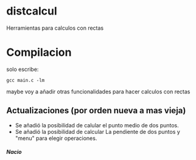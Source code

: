 # distcalcul
Herramientas para calculos con rectas
# Compilacion
solo escribe:
```
gcc main.c -lm
```
maybe voy a añadir otras funcionalidades para hacer calculos con rectas
## Actualizaciones (por orden nueva a mas vieja)
* Se añadió la posibilidad de calular el punto medio de dos puntos.
* Se añadió la posibilidad de calcular La pendiente de dos puntos y "menu" para elegir operaciones.
##### Nacio
